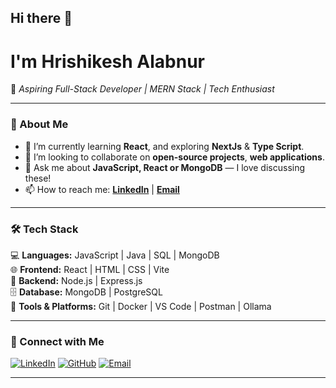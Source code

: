 <!--
**RishiDevs3248/RishiDevs3248** is a ✨ _special_ ✨ repository because its `README.md` (this file) appears on your GitHub profile.

Here are some ideas to get you started:

- 🔭 I’m currently working on ...
- 🌱 I’m currently learning ...
- 👯 I’m looking to collaborate on ...
- 🤔 I’m looking for help with ...
- 💬 Ask me about ...
- 📫 How to reach me: ...
- 😄 Pronouns: ...
- ⚡ Fun fact: ...
-->
## Hi there 👋

# I'm **Hrishikesh Alabnur**  
🎯 *Aspiring Full-Stack Developer | MERN Stack | Tech Enthusiast*

---

### 🚀 About Me  
- 🌱 I’m currently learning **React**, and exploring **NextJs** & **Type Script**.
- 👯 I’m looking to collaborate on **open-source projects**, **web applications**.  
- 💬 Ask me about **JavaScript, React or MongoDB** — I love discussing these!  
- 📫 How to reach me: **[LinkedIn](https://www.linkedin.com/in/hrishikesh-alabnur-407269233/)** | **[Email](mailto:alabnur2004@gmail.com)**


---

### 🛠️ Tech Stack

💻 **Languages:** JavaScript | Java | SQL | MongoDB  
🌐 **Frontend:** React | HTML | CSS | Vite  
🧠 **Backend:** Node.js | Express.js  
🗄️ **Database:** MongoDB | PostgreSQL  
🧩 **Tools & Platforms:** Git | Docker | VS Code | Postman | Ollama  


---

### 🌟 Connect with Me  
[![LinkedIn](https://img.shields.io/badge/LinkedIn-0A66C2?logo=linkedin&logoColor=white)](https://www.linkedin.com/in/hrishikesh-alabnur-407269233/)  [![GitHub](https://img.shields.io/badge/GitHub-181717?logo=github&logoColor=white)](https://github.com/RishiDevs3248)  [![Email](https://img.shields.io/badge/Email-D14836?logo=gmail&logoColor=white)](mailto:alabnur2004@gmail.com)


---
